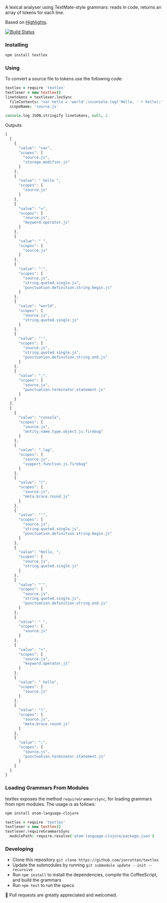 A lexical analyser using TextMate-style grammars: reads in code, returns an array of tokens for each line.

Based on [Highlights](https://github.com/atom/highlights).

[![Build Status](https://travis-ci.org/jonruttan/textlex.svg)](https://travis-ci.org/jonruttan/textlex)

### Installing

```sh
npm install textlex
```

### Using

To convert a source file to tokens use the following code:

```coffee
textlex = require 'textlex'
textlexer = new textlex()
linetokens = textlexer.lexSync
  fileContents: "var hello = 'world';\nconsole.log('Hello, ' + hello);"
  scopeName: 'source.js'

console.log JSON.stringify linetokens, null, 2
```

Outputs:

```js
[
  [
    {
      "value": "var",
      "scopes": [
        "source.js",
        "storage.modifier.js"
      ]
    },
    {
      "value": " hello ",
      "scopes": [
        "source.js"
      ]
    },
    {
      "value": "=",
      "scopes": [
        "source.js",
        "keyword.operator.js"
      ]
    },
    {
      "value": " ",
      "scopes": [
        "source.js"
      ]
    },
    {
      "value": "'",
      "scopes": [
        "source.js",
        "string.quoted.single.js",
        "punctuation.definition.string.begin.js"
      ]
    },
    {
      "value": "world",
      "scopes": [
        "source.js",
        "string.quoted.single.js"
      ]
    },
    {
      "value": "'",
      "scopes": [
        "source.js",
        "string.quoted.single.js",
        "punctuation.definition.string.end.js"
      ]
    },
    {
      "value": ";",
      "scopes": [
        "source.js",
        "punctuation.terminator.statement.js"
      ]
    }
  ],
  [
    {
      "value": "console",
      "scopes": [
        "source.js",
        "entity.name.type.object.js.firebug"
      ]
    },
    {
      "value": ".log",
      "scopes": [
        "source.js",
        "support.function.js.firebug"
      ]
    },
    {
      "value": "(",
      "scopes": [
        "source.js",
        "meta.brace.round.js"
      ]
    },
    {
      "value": "'",
      "scopes": [
        "source.js",
        "string.quoted.single.js",
        "punctuation.definition.string.begin.js"
      ]
    },
    {
      "value": "Hello, ",
      "scopes": [
        "source.js",
        "string.quoted.single.js"
      ]
    },
    {
      "value": "'",
      "scopes": [
        "source.js",
        "string.quoted.single.js",
        "punctuation.definition.string.end.js"
      ]
    },
    {
      "value": " ",
      "scopes": [
        "source.js"
      ]
    },
    {
      "value": "+",
      "scopes": [
        "source.js",
        "keyword.operator.js"
      ]
    },
    {
      "value": " hello",
      "scopes": [
        "source.js"
      ]
    },
    {
      "value": ")",
      "scopes": [
        "source.js",
        "meta.brace.round.js"
      ]
    },
    {
      "value": ";",
      "scopes": [
        "source.js",
        "punctuation.terminator.statement.js"
      ]
    }
  ]
]
```

### Loading Grammars From Modules

textlex exposes the method `requireGrammarsSync`, for loading grammars from
npm modules. The usage is as follows:

```bash
npm install atom-language-clojure
```

```coffee
textlex = require 'textlex'
textlexer = new textlex()
textlexer.requireGrammarsSync
  modulePath: require.resolve('atom-language-clojure/package.json')
```

### Developing

* Clone this repository `git clone https://github.com/jonruttan/textlex`
* Update the submodules by running `git submodule update --init --recursive`
* Run `npm install` to install the dependencies, compile the CoffeeScript, and
  build the grammars
* Run `npm test` to run the specs

:green_heart: Pull requests are greatly appreciated and welcomed.
